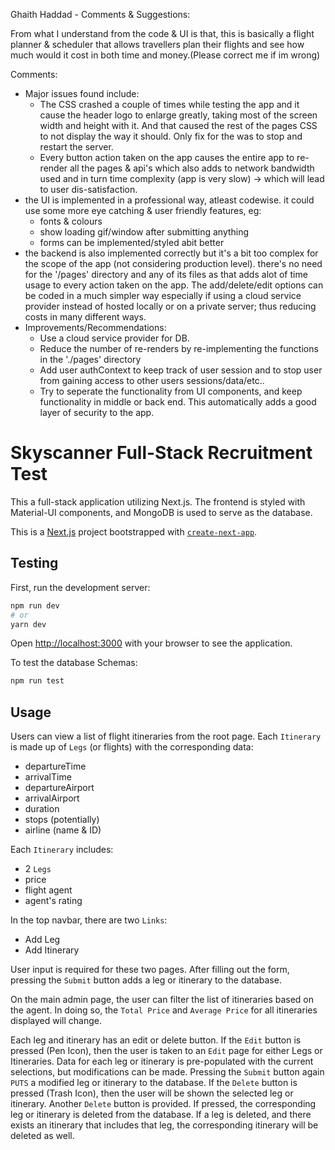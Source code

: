 Ghaith Haddad - Comments & Suggestions:

From what I understand from the code & UI is that, this is basically a flight planner & scheduler that allows travellers plan their flights and see
how much would it cost in both time and money.(Please correct me if im wrong)


Comments: 

- Major issues found include:
    * The CSS crashed a couple of times while testing the app and it cause the header logo to enlarge greatly, taking most of the screen width 
      and height with it. And that caused the rest of the pages CSS to not display the way it should. Only fix for the was to stop and restart the 
      server. 
    * Every button action taken on the app causes the entire app to re-render all the pages & api's which also adds to network bandwidth used and in turn
      time complexity (app is very slow) -> which will lead to user dis-satisfaction. 
- the UI is implemented in a professional way, atleast codewise. it could use some more eye catching & user friendly features, eg:
    * fonts & colours
    * show loading gif/window after submitting anything
    * forms can be implemented/styled abit better
- the backend is also implemented correctly but it's a bit too complex for the scope of the app (not considering production level). there's 
  no need for the '/pages' directory and any of its files as that adds alot of time usage to every action taken on the app. The add/delete/edit options
  can be coded in a much simpler way especially if using a cloud service provider instead of hosted locally or on a private server; thus reducing
  costs in many different ways.
- Improvements/Recommendations: 
    * Use a cloud service provider for DB.
    * Reduce the number of re-renders by re-implementing the functions in the './pages' directory
    * Add user authContext to keep track of user session and to stop user from gaining access to other users sessions/data/etc..
    * Try to seperate the functionality from UI components, and keep functionality in middle or back end. This automatically adds a good layer of
      security to the app. 

















# Skyscanner Full-Stack Recruitment Test

This a full-stack application utilizing Next.js. The frontend is styled with Material-UI components, and MongoDB is used to serve as the database. 

This is a [Next.js](https://nextjs.org/) project bootstrapped with [`create-next-app`](https://github.com/vercel/next.js/tree/canary/packages/create-next-app).

## Testing

First, run the development server:

```bash
npm run dev
# or
yarn dev
```

Open [http://localhost:3000](http://localhost:3000) with your browser to see the application.

To test the database Schemas:
```bash
npm run test
```

## Usage

Users can view a list of flight itineraries from the root page. Each `Itinerary` is made up of `Legs` (or flights) with the corresponding data:
- departureTime
- arrivalTime
- departureAirport
- arrivalAirport
- duration
- stops (potentially)
- airline (name & ID)

Each `Itinerary` includes: 
- 2 `Legs`
- price
- flight agent
- agent's rating

In the top navbar, there are two `Links`: 
- Add Leg
- Add Itinerary

User input is required for these two pages. After filling out the form, pressing the `Submit` button adds a leg or itinerary to the database. 

On the main admin page, the user can filter the list of itineraries based on the agent. In doing so, the `Total Price` and `Average Price` for all itineraries displayed will change.

Each leg and itinerary has an edit or delete button. If the `Edit` button is pressed (Pen Icon), then the user is taken to an `Edit` page for either Legs or Itineraries. Data for each leg or itinerary is pre-populated with the current selections, but modifications can be made. Pressing the `Submit` button again `PUTS` a modified leg or itinerary to the database. If the `Delete` button is pressed (Trash Icon), then the user will be shown the selected leg or itinerary. Another `Delete` button is provided. If pressed, the corresponding leg or itinerary is deleted from the database. If a leg is deleted, and there exists an itinerary that includes that leg, the corresponding itinerary will be deleted as well.




